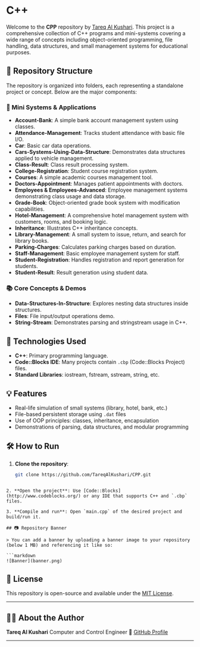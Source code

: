 # C++

Welcome to the **CPP** repository by [Tareq Al Kushari](https://github.com/TareqAlKushari). This project is a comprehensive collection of C++ programs and mini-systems covering a wide range of concepts including object-oriented programming, file handling, data structures, and small management systems for educational purposes.

## 📂 Repository Structure

The repository is organized into folders, each representing a standalone project or concept. Below are the major components:

### 🚀 Mini Systems & Applications
- **Account-Bank**: A simple bank account management system using classes.
- **Attendance-Management**: Tracks student attendance with basic file I/O.
- **Car**: Basic car data operations.
- **Cars-Systems-Using-Data-Structure**: Demonstrates data structures applied to vehicle management.
- **Class-Result**: Class result processing system.
- **College-Registration**: Student course registration system.
- **Courses**: A simple academic courses management tool.
- **Doctors-Appointment**: Manages patient appointments with doctors.
- **Employees & Employees-Advanced**: Employee management systems demonstrating class usage and data storage.
- **Grade-Book**: Object-oriented grade book system with modification capabilities.
- **Hotel-Management**: A comprehensive hotel management system with customers, rooms, and booking logic.
- **Inheritance**: Illustrates C++ inheritance concepts.
- **Library-Management**: A small system to issue, return, and search for library books.
- **Parking-Charges**: Calculates parking charges based on duration.
- **Staff-Management**: Basic employee management system for staff.
- **Student-Registration**: Handles registration and report generation for students.
- **Student-Result**: Result generation using student data.

### 📚 Core Concepts & Demos
- **Data-Structures-In-Structure**: Explores nesting data structures inside structures.
- **Files**: File input/output operations demo.
- **String-Stream**: Demonstrates parsing and stringstream usage in C++.

## 🔧 Technologies Used

- **C++**: Primary programming language.
- **Code::Blocks IDE**: Many projects contain `.cbp` (Code::Blocks Project) files.
- **Standard Libraries**: iostream, fstream, sstream, string, etc.

## 💡 Features

- Real-life simulation of small systems (library, hotel, bank, etc.)
- File-based persistent storage using `.dat` files
- Use of OOP principles: classes, inheritance, encapsulation
- Demonstrations of parsing, data structures, and modular programming

## 🛠 How to Run

1. **Clone the repository**:
   ```bash
   git clone https://github.com/TareqAlKushari/CPP.git
```

2. **Open the project**: Use [Code::Blocks](http://www.codeblocks.org/) or any IDE that supports C++ and `.cbp` files.

3. **Compile and run**: Open `main.cpp` of the desired project and build/run it.

## 📷 Repository Banner

> You can add a banner by uploading a banner image to your repository (below 1 MB) and referencing it like so:

```markdown
![Banner](banner.png)
```

## 📄 License

This repository is open-source and available under the [MIT License](https://opensource.org/licenses/MIT).

---

## 🙋‍♂️ About the Author

**Tareq Al Kushari**
Computer and Control Engineer
🔗 [GitHub Profile](https://github.com/TareqAlKushari)

---
